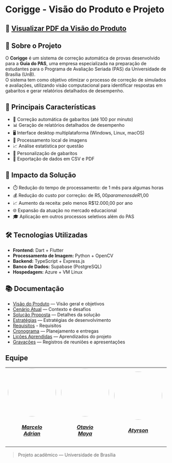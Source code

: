# Corigge - Visão do Produto e Projeto

## 📄 [Visualizar PDF da Visão do Produto](assets/visao_produto.pdf)

## 🧠 Sobre o Projeto

O **Corigge** é um sistema de correção automática de provas desenvolvido para a **Guia do PAS**, uma empresa especializada na preparação de estudantes para o Programa de Avaliação Seriada (PAS) da Universidade de Brasília (UnB).  
O sistema tem como objetivo otimizar o processo de correção de simulados e avaliações, utilizando visão computacional para identificar respostas em gabaritos e gerar relatórios detalhados de desempenho.

## 🚀 Principais Características

- 🎯 Correção automática de gabaritos (até 100 por minuto)
- 📊 Geração de relatórios detalhados de desempenho
- 🖥️ Interface desktop multiplataforma (Windows, Linux, macOS)
- 📱 Processamento local de imagens
- 📈 Análise estatística por questão
- 🎨 Personalização de gabaritos
- 📑 Exportação de dados em CSV e PDF

## 🌟 Impacto da Solução

- ⏱️ Redução do tempo de processamento: de 1 mês para algumas horas
- 💰 Redução do custo por correção: de R$5,00 para menos de R$1,00
- 📈 Aumento da receita: pelo menos R$12.000,00 por ano
- 🌐 Expansão da atuação no mercado educacional
- 🎓 Aplicação em outros processos seletivos além do PAS

## 🛠️ Tecnologias Utilizadas

- **Frontend:** Dart + Flutter  
- **Processamento de Imagem:** Python + OpenCV  
- **Backend:** TypeScript + Express.js  
- **Banco de Dados:** Supabase (PostgreSQL)  
- **Hospedagem:** Azure + VM Linux

## 📚 Documentação

- [Visão do Produto](assets/visao_produto.pdf) — Visão geral e objetivos
- [Cenário Atual](cenario-atual.md) — Contexto e desafios
- [Solução Proposta](solucao-proposta.md) — Detalhes da solução
- [Estratégias](estrategias.md) — Estratégias de desenvolvimento
- [Requisitos](requisitos.md) - Requisitos
- [Cronograma](cronograma.md) — Planejamento e entregas
- [Lições Aprendidas](licoes-aprendidas.md) — Aprendizados do projeto
- [Gravações](gravacoes.md) — Registros de reuniões e apresentações

## Equipe

<center>
<table style="margin-left: auto; margin-right: auto;">
    <tr>
        <td align="center">
            <a href="https://github.com/Marcelo-Adrian">
                <img style="border-radius: 50%;" src="https://github.com/Marcelo-Adrian.png" width="150px;"/>
                <h5 class="text-center">Marcelo<br>Adrian</h5>
            </a>
        </td>
        <td align="center">
            <a href="https://github.com/knz13">
                <img style="border-radius: 50%;" src="https://github.com/knz13.png" width="150px;"/>
                <h5 class="text-center">Otavio<br>Maya</h5>
            </a>
        </td>
        <td align="center">
            <a href="https://github.com/Atyrson">
                <img style="border-radius: 50%;" src="https://github.com/Atyrson.png" width="150px;"/>
                <h5 class="text-center">Atyrson<br> </h5>
            </a>
        </td>
        <td align="center">
            <a href="https://github.com/nateejpg">
                <img style="border-radius: 50%;" src="https://github.com/nateejpg.png" width="150px;"/>
                <h5 class="text-center">Nathan<br>Abreu</h5>
            </a>
        </td>
        <td align="center">
            <a href="https://github.com/pedroslrn">
                <img style="border-radius: 50%;" src="https://github.com/pedroslrn.png" width="150px;"/>
                <h5 class="text-center">Pedro<br>Victor</h5>
            </a>
        </td>
         <td align="center">
            <a href="https://github.com/eduardoferre">
                <img style="border-radius: 50%;" src="https://github.com/eduardoferre.png" width="150px;"/>
                <h5 class="text-center">Eduardo<br>Ferreira</h5>
            </a>
        </td>
	<td align="center">
            <a href="https://github.com/Edzada">
                <img style="border-radius: 50%;" src="https://github.com/Edzada.png" width="150px;"/>
                <h5 class="text-center">Esdras<br>de Sousa</h5>
            </a>
        </td>
</table>
</center>

> Projeto acadêmico — Universidade de Brasília
